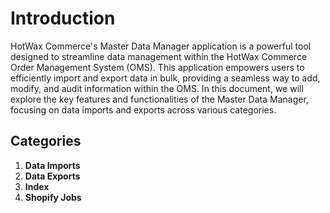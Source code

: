 # Introduction

HotWax Commerce's Master Data Manager application is a powerful tool designed to streamline data management within the HotWax Commerce Order Management System (OMS). This application empowers users to efficiently import and export data in bulk, providing a seamless way to add, modify, and audit information within the OMS. In this document, we will explore the key features and functionalities of the Master Data Manager, focusing on data imports and exports across various categories.

## Categories

1. **Data Imports**
2. **Data Exports**
3. **Index**
4. **Shopify Jobs**